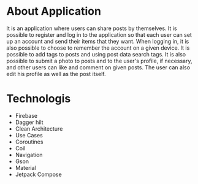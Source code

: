 # About Application

It is an application where users can share posts by themselves. It is possible to register and log in to the application so that each user can set up an account and send their items that they want. When logging in, it is also possible to choose to remember the account on a given device. It is possible to add tags to posts and using post data search tags. It is also possible to submit a photo to posts and to the user's profile, if necessary, and other users can like and comment on given posts. The user can also edit his profile as well as the post itself.

# Technologis
- Firebase
- Dagger hilt
- Clean Architecture
- Use Cases
- Coroutines
- Coil
- Navigation
- Gson
- Material
- Jetpack Compose 
